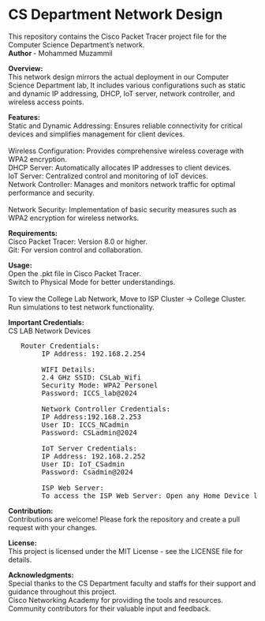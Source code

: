 # CS Department Network Design
This repository contains the Cisco Packet Tracer project file for the Computer Science Department’s network.
<br>
<b>Author </b> - Mohammed Muzammil
<br>

<b>Overview:</b>
<br>
This network design mirrors the actual deployment in our Computer Science Department lab, It includes various configurations such as static and dynamic IP addressing, DHCP, IoT server, network controller, and wireless access points.
<br>

<b>Features:</b>
<br>
Static and Dynamic Addressing: Ensures reliable connectivity for critical devices and simplifies management for client devices.
<br>
<br>
Wireless Configuration: Provides comprehensive wireless coverage with WPA2 encryption.
<br>
DHCP Server: Automatically allocates IP addresses to client devices.
<br>
IoT Server: Centralized control and monitoring of IoT devices.
<br>
Network Controller: Manages and monitors network traffic for optimal performance and security.
<br>
<br>
Network Security: Implementation of basic security measures such as WPA2 encryption for wireless networks.
<br>

<b>Requirements:</b>
<br>
Cisco Packet Tracer: Version 8.0 or higher.
<br>
Git: For version control and collaboration.
<br>

<b>Usage:</b>
<br>
Open the .pkt file in Cisco Packet Tracer.
<br>
Switch to Physical Mode for better understandings.
<br>
<br>
To view the College Lab Network, Move to ISP Cluster -> College Cluster. 
<br>
Run simulations to test network functionality.
<br>

<b>Important Credentials:</b>
<br>
CS LAB Network Devices
<br>
<pre>   Router Credentials:
        IP Address: 192.168.2.254

        WIFI Details:
        2.4 GHz SSID: CSLab_Wifi
        Security Mode: WPA2 Personel
        Password: ICCS_lab@2024

        Network Controller Credentials:
        IP Address:192.168.2.253
        User ID: ICCS_NCadmin
        Password: CSLadmin@2024

        IoT Server Credentials:
        IP Address: 192.168.2.252
        User ID: IoT_CSadmin
        Password: Csadmin@2024

        ISP Web Server:
        To access the ISP Web Server: Open any Home Device like PC or Laptop -> Desktop -> Browser -> Enter IP Address: 192.168.2.252
</pre>

<b>Contribution:</b>
<br>
Contributions are welcome! Please fork the repository and create a pull request with your changes.
<br>

<b>License:</b>
<br>
This project is licensed under the MIT License - see the LICENSE file for details.
<br>

<b>Acknowledgments:</b>
<br>
Special thanks to the CS Department faculty and staffs for their support and guidance throughout this project.
<br>
Cisco Networking Academy for providing the tools and resources.
<br>
Community contributors for their valuable input and feedback.